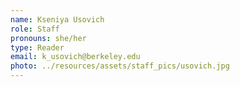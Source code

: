 ```yaml
---
name: Kseniya Usovich
role: Staff
pronouns: she/her
type: Reader
email: k_usovich@berkeley.edu
photo: ../resources/assets/staff_pics/usovich.jpg
---
```


<!-- TODO -->
